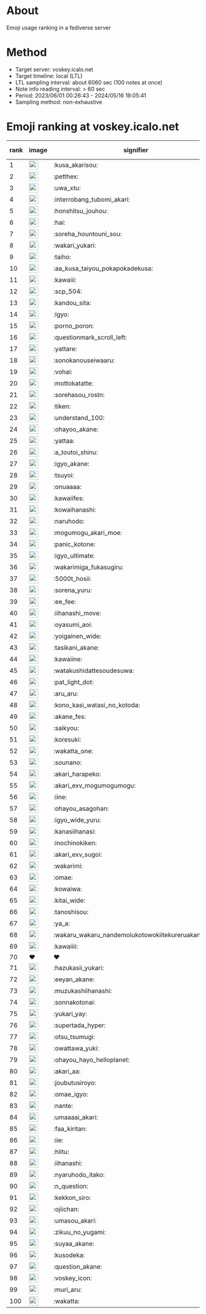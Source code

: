 # About
Emoji usage ranking in a fediverse server

# Method
- Target server: voskey.icalo.net
- Target timeline: local (LTL)
- LTL sampling interval: about 6060 sec (100 notes at once)
- Note info reading interval: > 60 sec
- Period: 2023/06/01 00:26:43 - 2024/05/16 19:05:41 
- Sampling method: non-exhaustive

# Emoji ranking at voskey.icalo.net

|rank|image|signifier|type|frequency score|
|----|----|----|----|----|
|1|<img height="24" src="https://voskey.icalo.net/emoji/kusa_akarisou.webp">|:kusa_akarisou:|custom|25684|
|2|<img height="24" src="https://voskey.icalo.net/emoji/petthex.webp">|:petthex:|custom|17605|
|3|<img height="24" src="https://voskey.icalo.net/emoji/uwa_xtu.webp">|:uwa_xtu:|custom|11285|
|4|<img height="24" src="https://voskey.icalo.net/emoji/interrobang_tubomi_akari.webp">|:interrobang_tubomi_akari:|custom|9042|
|5|<img height="24" src="https://voskey.icalo.net/emoji/honshitsu_jouhou.webp">|:honshitsu_jouhou:|custom|8322|
|6|<img height="24" src="https://voskey.icalo.net/emoji/hai.webp">|:hai:|custom|7383|
|7|<img height="24" src="https://voskey.icalo.net/emoji/soreha_hountouni_sou.webp">|:soreha_hountouni_sou:|custom|6638|
|8|<img height="24" src="https://voskey.icalo.net/emoji/wakari_yukari.webp">|:wakari_yukari:|custom|6520|
|9|<img height="24" src="https://voskey.icalo.net/emoji/taiho.webp">|:taiho:|custom|6471|
|10|<img height="24" src="https://voskey.icalo.net/emoji/aa_kusa_taiyou_pokapokadekusa.webp">|:aa_kusa_taiyou_pokapokadekusa:|custom|6002|
|11|<img height="24" src="https://voskey.icalo.net/emoji/kawaiii.webp">|:kawaiii:|custom|5504|
|12|<img height="24" src="https://voskey.icalo.net/emoji/scp_504.webp">|:scp_504:|custom|5437|
|13|<img height="24" src="https://voskey.icalo.net/emoji/kandou_sita.webp">|:kandou_sita:|custom|5242|
|14|<img height="24" src="https://voskey.icalo.net/emoji/igyo.webp">|:igyo:|custom|4325|
|15|<img height="24" src="https://voskey.icalo.net/emoji/porno_poron.webp">|:porno_poron:|custom|4125|
|16|<img height="24" src="https://voskey.icalo.net/emoji/questionmark_scroll_left.webp">|:questionmark_scroll_left:|custom|4030|
|17|<img height="24" src="https://voskey.icalo.net/emoji/yattare.webp">|:yattare:|custom|4029|
|18|<img height="24" src="https://voskey.icalo.net/emoji/sonokanouseiwaaru.webp">|:sonokanouseiwaaru:|custom|3871|
|19|<img height="24" src="https://voskey.icalo.net/emoji/vohai.webp">|:vohai:|custom|3792|
|20|<img height="24" src="https://voskey.icalo.net/emoji/mottokatatte.webp">|:mottokatatte:|custom|3661|
|21|<img height="24" src="https://voskey.icalo.net/emoji/sorehasou_rostn.webp">|:sorehasou_rostn:|custom|3652|
|22|<img height="24" src="https://voskey.icalo.net/emoji/tiken.webp">|:tiken:|custom|3479|
|23|<img height="24" src="https://voskey.icalo.net/emoji/understand_100.webp">|:understand_100:|custom|3320|
|24|<img height="24" src="https://voskey.icalo.net/emoji/ohayoo_akane.webp">|:ohayoo_akane:|custom|3230|
|25|<img height="24" src="https://voskey.icalo.net/emoji/yattaa.webp">|:yattaa:|custom|3138|
|26|<img height="24" src="https://voskey.icalo.net/emoji/a_toutoi_shinu.webp">|:a_toutoi_shinu:|custom|2981|
|27|<img height="24" src="https://voskey.icalo.net/emoji/igyo_akane.webp">|:igyo_akane:|custom|2918|
|28|<img height="24" src="https://voskey.icalo.net/emoji/tsuyoi.webp">|:tsuyoi:|custom|2842|
|29|<img height="24" src="https://voskey.icalo.net/emoji/onuaaaa.webp">|:onuaaaa:|custom|2833|
|30|<img height="24" src="https://voskey.icalo.net/emoji/kawaiifes.webp">|:kawaiifes:|custom|2759|
|31|<img height="24" src="https://voskey.icalo.net/emoji/kowaihanashi.webp">|:kowaihanashi:|custom|2633|
|32|<img height="24" src="https://voskey.icalo.net/emoji/naruhodo.webp">|:naruhodo:|custom|2590|
|33|<img height="24" src="https://voskey.icalo.net/emoji/mogumogu_akari_moe.webp">|:mogumogu_akari_moe:|custom|2564|
|34|<img height="24" src="https://voskey.icalo.net/emoji/panic_kotone.webp">|:panic_kotone:|custom|2497|
|35|<img height="24" src="https://voskey.icalo.net/emoji/igyo_ultimate.webp">|:igyo_ultimate:|custom|2471|
|36|<img height="24" src="https://voskey.icalo.net/emoji/wakarimiga_fukasugiru.webp">|:wakarimiga_fukasugiru:|custom|2361|
|37|<img height="24" src="https://voskey.icalo.net/emoji/5000t_hosii.webp">|:5000t_hosii:|custom|2338|
|38|<img height="24" src="https://voskey.icalo.net/emoji/sorena_yuru.webp">|:sorena_yuru:|custom|2300|
|39|<img height="24" src="https://voskey.icalo.net/emoji/ee_fee.webp">|:ee_fee:|custom|2284|
|40|<img height="24" src="https://voskey.icalo.net/emoji/iihanashi_move.webp">|:iihanashi_move:|custom|2243|
|41|<img height="24" src="https://voskey.icalo.net/emoji/oyasumi_aoi.webp">|:oyasumi_aoi:|custom|2177|
|42|<img height="24" src="https://voskey.icalo.net/emoji/yoigainen_wide.webp">|:yoigainen_wide:|custom|2068|
|43|<img height="24" src="https://voskey.icalo.net/emoji/tasikani_akane.webp">|:tasikani_akane:|custom|2059|
|44|<img height="24" src="https://voskey.icalo.net/emoji/kawaiine.webp">|:kawaiine:|custom|2008|
|45|<img height="24" src="https://voskey.icalo.net/emoji/watakushidattesoudesuwa.webp">|:watakushidattesoudesuwa:|custom|1987|
|46|<img height="24" src="https://voskey.icalo.net/emoji/pat_light_dot.webp">|:pat_light_dot:|custom|1880|
|47|<img height="24" src="https://voskey.icalo.net/emoji/aru_aru.webp">|:aru_aru:|custom|1869|
|48|<img height="24" src="https://voskey.icalo.net/emoji/kono_kasi_watasi_no_kotoda.webp">|:kono_kasi_watasi_no_kotoda:|custom|1861|
|49|<img height="24" src="https://voskey.icalo.net/emoji/akane_fes.webp">|:akane_fes:|custom|1856|
|50|<img height="24" src="https://voskey.icalo.net/emoji/saikyou.webp">|:saikyou:|custom|1843|
|51|<img height="24" src="https://voskey.icalo.net/emoji/koresuki.webp">|:koresuki:|custom|1842|
|52|<img height="24" src="https://voskey.icalo.net/emoji/wakatta_one.webp">|:wakatta_one:|custom|1802|
|53|<img height="24" src="https://voskey.icalo.net/emoji/sounano.webp">|:sounano:|custom|1790|
|54|<img height="24" src="https://voskey.icalo.net/emoji/akari_harapeko.webp">|:akari_harapeko:|custom|1789|
|55|<img height="24" src="https://voskey.icalo.net/emoji/akari_exv_mogumogumogu.webp">|:akari_exv_mogumogumogu:|custom|1771|
|56|<img height="24" src="https://voskey.icalo.net/emoji/iine.webp">|:iine:|custom|1671|
|57|<img height="24" src="https://voskey.icalo.net/emoji/ohayou_asagohan.webp">|:ohayou_asagohan:|custom|1642|
|58|<img height="24" src="https://voskey.icalo.net/emoji/igyo_wide_yuru.webp">|:igyo_wide_yuru:|custom|1620|
|59|<img height="24" src="https://voskey.icalo.net/emoji/kanasiihanasi.webp">|:kanasiihanasi:|custom|1581|
|60|<img height="24" src="https://voskey.icalo.net/emoji/inochinokiken.webp">|:inochinokiken:|custom|1551|
|61|<img height="24" src="https://voskey.icalo.net/emoji/akari_exv_sugoi.webp">|:akari_exv_sugoi:|custom|1530|
|62|<img height="24" src="https://voskey.icalo.net/emoji/wakarimi.webp">|:wakarimi:|custom|1514|
|63|<img height="24" src="https://voskey.icalo.net/emoji/omae.webp">|:omae:|custom|1420|
|64|<img height="24" src="https://voskey.icalo.net/emoji/kowaiwa.webp">|:kowaiwa:|custom|1411|
|65|<img height="24" src="https://voskey.icalo.net/emoji/kitai_wide.webp">|:kitai_wide:|custom|1404|
|66|<img height="24" src="https://voskey.icalo.net/emoji/tanoshisou.webp">|:tanoshisou:|custom|1400|
|67|<img height="24" src="https://voskey.icalo.net/emoji/ya_a.webp">|:ya_a:|custom|1393|
|68|<img height="24" src="https://voskey.icalo.net/emoji/wakaru_wakaru_nandemoiukotowokiitekureruakanetyan.webp">|:wakaru_wakaru_nandemoiukotowokiitekureruakanetyan:|custom|1386|
|69|<img height="24" src="https://voskey.icalo.net/emoji/kawaiiii.webp">|:kawaiiii:|custom|1316|
|70|❤|❤|unicode|1310|
|71|<img height="24" src="https://voskey.icalo.net/emoji/hazukasii_yukari.webp">|:hazukasii_yukari:|custom|1272|
|72|<img height="24" src="https://voskey.icalo.net/emoji/eeyan_akane.webp">|:eeyan_akane:|custom|1271|
|73|<img height="24" src="https://voskey.icalo.net/emoji/muzukashiihanashi.webp">|:muzukashiihanashi:|custom|1269|
|74|<img height="24" src="https://voskey.icalo.net/emoji/sonnakotonai.webp">|:sonnakotonai:|custom|1248|
|75|<img height="24" src="https://voskey.icalo.net/emoji/yukari_yay.webp">|:yukari_yay:|custom|1231|
|76|<img height="24" src="https://voskey.icalo.net/emoji/supertada_hyper.webp">|:supertada_hyper:|custom|1221|
|77|<img height="24" src="https://voskey.icalo.net/emoji/otsu_tsumugi.webp">|:otsu_tsumugi:|custom|1198|
|78|<img height="24" src="https://voskey.icalo.net/emoji/owattawa_yuki.webp">|:owattawa_yuki:|custom|1178|
|79|<img height="24" src="https://voskey.icalo.net/emoji/ohayou_hayo_helloplanet.webp">|:ohayou_hayo_helloplanet:|custom|1176|
|80|<img height="24" src="https://voskey.icalo.net/emoji/akari_aa.webp">|:akari_aa:|custom|1165|
|81|<img height="24" src="https://voskey.icalo.net/emoji/joubutusiroyo.webp">|:joubutusiroyo:|custom|1164|
|82|<img height="24" src="https://voskey.icalo.net/emoji/omae_igyo.webp">|:omae_igyo:|custom|1152|
|83|<img height="24" src="https://voskey.icalo.net/emoji/nante.webp">|:nante:|custom|1136|
|84|<img height="24" src="https://voskey.icalo.net/emoji/umaaaai_akari.webp">|:umaaaai_akari:|custom|1134|
|85|<img height="24" src="https://voskey.icalo.net/emoji/faa_kiritan.webp">|:faa_kiritan:|custom|1129|
|86|<img height="24" src="https://voskey.icalo.net/emoji/iie.webp">|:iie:|custom|1119|
|87|<img height="24" src="https://voskey.icalo.net/emoji/hiltu.webp">|:hiltu:|custom|1118|
|88|<img height="24" src="https://voskey.icalo.net/emoji/iihanashi.webp">|:iihanashi:|custom|1115|
|89|<img height="24" src="https://voskey.icalo.net/emoji/nyaruhodo_itako.webp">|:nyaruhodo_itako:|custom|1109|
|90|<img height="24" src="https://voskey.icalo.net/emoji/n_question.webp">|:n_question:|custom|1108|
|91|<img height="24" src="https://voskey.icalo.net/emoji/kekkon_siro.webp">|:kekkon_siro:|custom|1098|
|92|<img height="24" src="https://voskey.icalo.net/emoji/ojiichan.webp">|:ojiichan:|custom|1098|
|93|<img height="24" src="https://voskey.icalo.net/emoji/umasou_akari.webp">|:umasou_akari:|custom|1093|
|94|<img height="24" src="https://voskey.icalo.net/emoji/zikuu_no_yugami.webp">|:zikuu_no_yugami:|custom|1087|
|95|<img height="24" src="https://voskey.icalo.net/emoji/suyaa_akane.webp">|:suyaa_akane:|custom|1067|
|96|<img height="24" src="https://voskey.icalo.net/emoji/kusodeka.webp">|:kusodeka:|custom|1059|
|97|<img height="24" src="https://voskey.icalo.net/emoji/question_akane.webp">|:question_akane:|custom|1046|
|98|<img height="24" src="https://voskey.icalo.net/emoji/voskey_icon.webp">|:voskey_icon:|custom|1008|
|99|<img height="24" src="https://voskey.icalo.net/emoji/muri_aru.webp">|:muri_aru:|custom|1003|
|100|<img height="24" src="https://voskey.icalo.net/emoji/wakatta.webp">|:wakatta:|custom|987|
